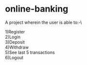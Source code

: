 # online-banking
A project wherein the user is able to:-\

1)Register\
2)Login\
3)Deposit\
4)Withdraw\
5)See last 5 transactions\
6)Logout

